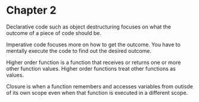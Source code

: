 # Chapter 2
Declarative code such as object destructuring focuses on what the outcome of a piece of code should be.

Imperative code focuses more on how to get the outcome. You have to mentally execute
the code to find out the desired outcome.

Higher order function is a function that receives or
returns one or more other function values.
Higher order functions treat other functions as
values.

Closure is when a function remembers and accesses variables from outisde of its own scope
even when that function is executed in a different scope.